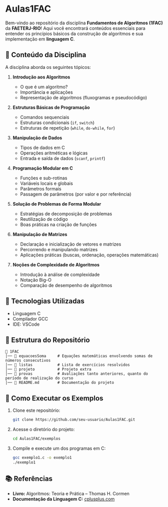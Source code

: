 # Aulas1FAC

Bem-vindo ao repositório da disciplina **Fundamentos de Algoritmos (1FAC)** da **FAETERJ-RIO**! Aqui você encontrará conteúdos essenciais para entender os princípios básicos da construção de algoritmos e sua implementação em **linguagem C**.

## 📌 Conteúdo da Disciplina

A disciplina aborda os seguintes tópicos:

1. **Introdução aos Algoritmos**  
   - O que é um algoritmo?
   - Importância e aplicações
   - Representação de algoritmos (fluxogramas e pseudocódigo)

2. **Estruturas Básicas de Programação**
   - Comandos sequenciais
   - Estruturas condicionais (`if`, `switch`)
   - Estruturas de repetição (`while`, `do-while`, `for`)

3. **Manipulação de Dados**  
   - Tipos de dados em C
   - Operações aritméticas e lógicas
   - Entrada e saída de dados (`scanf`, `printf`)

4. **Programação Modular em C**  
   - Funções e sub-rotinas
   - Variáveis locais e globais
   - Parâmetros formais
   - Passagem de parâmetros (por valor e por referência)

5. **Solução de Problemas de Forma Modular**  
   - Estratégias de decomposição de problemas
   - Reutilização de código
   - Boas práticas na criação de funções

6. **Manipulação de Matrizes**  
   - Declaração e inicialização de vetores e matrizes
   - Percorrendo e manipulando matrizes
   - Aplicações práticas (buscas, ordenação, operações matemáticas)

7. **Noções de Complexidade de Algoritmos**  
   - Introdução à análise de complexidade
   - Notação Big-O
   - Comparação de desempenho de algoritmos

## 🔧 Tecnologias Utilizadas
- Linguagem C
- Compilador GCC
- IDE: VSCode

## 📂 Estrutura do Repositório
```
📁 1FAC
│── 📂 equacoesSoma     # Equações matemáticas envolvendo somas de números consecutivos
│── 📂 listas           # Lista de exercícios resolvidos
│── 📂 projeto          # Projeto extra
│── 📂 provas           # Avaliações tanto anteriores, quanto do período de realização do curso 
│── 📄 README.md        # Documentação do projeto
```

## 🚀 Como Executar os Exemplos
1. Clone este repositório:
   ```bash
   git clone https://github.com/seu-usuario/Aulas1FAC.git
   ```
2. Acesse o diretório do projeto:
   ```bash
   cd Aulas1FAC/exemplos
   ```
3. Compile e execute um dos programas em C:
   ```bash
   gcc exemplo1.c -o exemplo1
   ./exemplo1
   ```

## 📚 Referências
- **Livro:** Algoritmos: Teoria e Prática – Thomas H. Cormen
- **Documentação da Linguagem C:** [cplusplus.com](https://www.cplusplus.com/)
